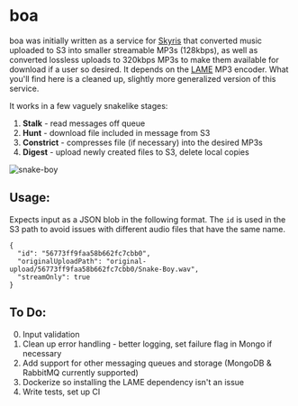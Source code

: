 # boa

boa was initially written as a service for [Skyris](https://skyris.co) that converted music uploaded to S3 into smaller streamable MP3s (128kbps), as well as converted lossless uploads to 320kbps MP3s to make them available for download if a user so desired. It depends on the [LAME](http://lame.sourceforge.net/) MP3 encoder. What you'll find here is a cleaned up, slightly more generalized version of this service.

It works in a few vaguely snakelike stages:

1. **Stalk** - read messages off queue
2. **Hunt** - download file included in message from S3
3. **Constrict** - compresses file (if necessary) into the desired MP3s
4. **Digest** - upload newly created files to S3, delete local copies

![snake-boy](https://i.imgur.com/gJj0HIS.gif)

## Usage:

Expects input as a JSON blob in the following format. The `id` is used in the S3 path to avoid issues with different audio files that have the same name.
```
{
  "id": "56773ff9faa58b662fc7cbb0",
  "originalUploadPath": "original-upload/56773ff9faa58b662fc7cbb0/Snake-Boy.wav",
  "streamOnly": true
}
```

## To Do:

0. Input validation
1. Clean up error handling - better logging, set failure flag in Mongo if necessary
2. Add support for other messaging queues and storage (MongoDB & RabbitMQ currently supported)
3. Dockerize so installing the LAME dependency isn't an issue
4. Write tests, set up CI
